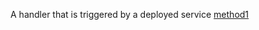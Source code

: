 A handler that is triggered by a deployed service [method1](https://github.com/Ishan27g/ryo-Faas/tree/main/examples/method1)